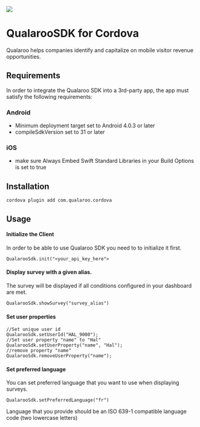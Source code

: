[![](https://github.com/qualaroo/AndroidSDK/blob/master/img/logo-dark.png?raw=true)](https://qualaroo.com/)

# QualarooSDK for Cordova

Qualaroo helps companies identify and capitalize on mobile visitor revenue opportunities.

## Requirements
In order to integrate the Qualaroo SDK into a 3rd-party app, the app must satisfy the following requirements:

### Android
- Minimum deployment target set to Android 4.0.3 or later
- compileSdkVersion set to 31 or later

### iOS
- make sure Always Embed Swift Standard Libraries in your Build Options is set to true

## Installation
`cordova plugin add com.qualaroo.cordova`

## Usage
#### Initialize the Client
In order to be able to use Qualaroo SDK you need to to initialize it first.

`QualarooSdk.init("<your_api_key_here">
`
#### Display survey with a given alias.
The survey will be displayed if all conditions configured in your dashboard are met.

`QualarooSdk.showSurvey("survey_alias")`

#### Set user properties
```
//Set unique user id
QualarooSdk.setUserId("HAL_9000");
//Set user property "name" to "Hal"
QualarooSdk.setUserProperty("name", "Hal");
//remove property "name"
QualarooSdk.removeUserProperty("name");
```
#### Set preferred language
You can set preferred language that you want to use when displaying surveys.

`QualarooSdk.setPreferredLanguage("fr")`

Language that you provide should be an ISO 639-1 compatible language code (two lowercase letters)